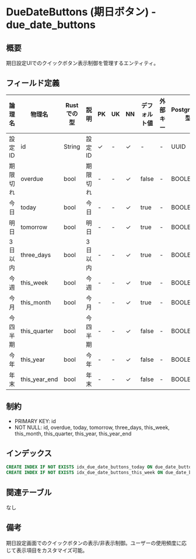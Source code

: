 # DueDateButtons (期日ボタン) - due_date_buttons

## 概要
期日設定UIでのクイックボタン表示制御を管理するエンティティ。

## フィールド定義

| 論理名 | 物理名 | Rustでの型 | 説明 | PK | UK | NN | デフォルト値 | 外部キー | PostgreSQL型 | SQLite型 | TypeScript型 |
|--------|--------|-----------|------|----|----|----|-----------|---------|-----------|---------|-----------|
| 設定ID | id | String | 設定ID | ✓ | - | ✓ | - | - | UUID | TEXT | string |
| 期限切れ | overdue | bool | 期限切れ | - | - | ✓ | false | - | BOOLEAN | INTEGER | boolean |
| 今日 | today | bool | 今日 | - | - | ✓ | true | - | BOOLEAN | INTEGER | boolean |
| 明日 | tomorrow | bool | 明日 | - | - | ✓ | true | - | BOOLEAN | INTEGER | boolean |
| 3日以内 | three_days | bool | 3日以内 | - | - | ✓ | true | - | BOOLEAN | INTEGER | boolean |
| 今週 | this_week | bool | 今週 | - | - | ✓ | true | - | BOOLEAN | INTEGER | boolean |
| 今月 | this_month | bool | 今月 | - | - | ✓ | true | - | BOOLEAN | INTEGER | boolean |
| 今四半期 | this_quarter | bool | 今四半期 | - | - | ✓ | false | - | BOOLEAN | INTEGER | boolean |
| 今年 | this_year | bool | 今年 | - | - | ✓ | false | - | BOOLEAN | INTEGER | boolean |
| 年末 | this_year_end | bool | 年末 | - | - | ✓ | false | - | BOOLEAN | INTEGER | boolean |

## 制約
- PRIMARY KEY: id
- NOT NULL: id, overdue, today, tomorrow, three_days, this_week, this_month, this_quarter, this_year, this_year_end

## インデックス
```sql
CREATE INDEX IF NOT EXISTS idx_due_date_buttons_today ON due_date_buttons(today);
CREATE INDEX IF NOT EXISTS idx_due_date_buttons_this_week ON due_date_buttons(this_week);
```

## 関連テーブル
なし

## 備考
期日設定画面でのクイックボタンの表示/非表示制御。ユーザーの使用頻度に応じて表示項目をカスタマイズ可能。